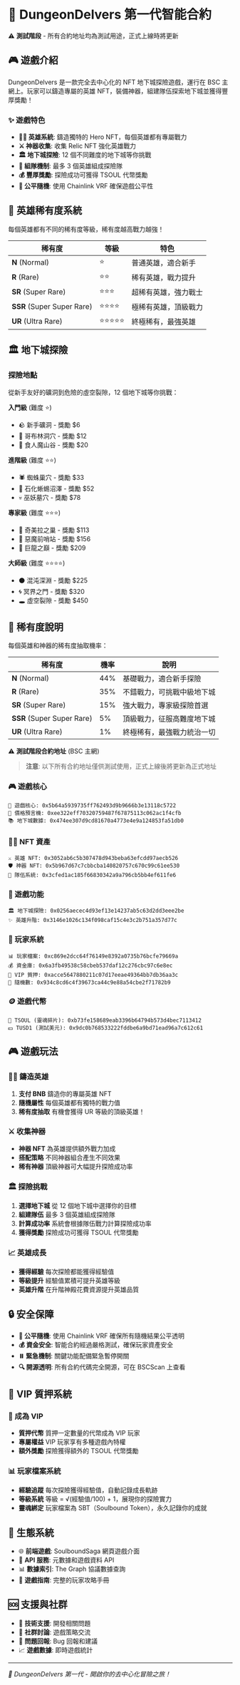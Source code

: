 # 🏰 DungeonDelvers 第一代智能合約

⚠️ **測試階段** - 所有合約地址均為測試用途，正式上線時將更新

## 🎮 遊戲介紹

DungeonDelvers 是一款完全去中心化的 NFT 地下城探險遊戲，運行在 BSC 主網上。玩家可以鑄造專屬的英雄 NFT，裝備神器，組建隊伍探索地下城並獲得豐厚獎勵！

### ✨ 遊戲特色
- **🦸‍♂️ 英雄系統**: 鑄造獨特的 Hero NFT，每個英雄都有專屬戰力
- **⚔️ 神器收集**: 收集 Relic NFT 強化英雄戰力
- **🏛️ 地下城探險**: 12 個不同難度的地下城等你挑戰
- **👥 組隊機制**: 最多 3 個英雄組成探險隊
- **💰 豐厚獎勵**: 探險成功可獲得 TSOUL 代幣獎勵
- **🎲 公平隨機**: 使用 Chainlink VRF 確保遊戲公平性

## 🎯 英雄稀有度系統

每個英雄都有不同的稀有度等級，稀有度越高戰力越強！

| 稀有度 | 等級 | 特色 |
|--------|------|------|
| **N** (Normal) | ⭐ | 普通英雄，適合新手 |
| **R** (Rare) | ⭐⭐ | 稀有英雄，戰力提升 |
| **SR** (Super Rare) | ⭐⭐⭐ | 超稀有英雄，強力戰士 |
| **SSR** (Super Super Rare) | ⭐⭐⭐⭐ | 極稀有英雄，頂級戰力 |
| **UR** (Ultra Rare) | ⭐⭐⭐⭐⭐ | 終極稀有，最強英雄 |

## 🏛️ 地下城探險

### 探險地點
從新手友好的礦洞到危險的虛空裂隙，12 個地下城等你挑戰：

**入門級** (難度 ⭐)
- 🪨 新手礦洞 - 獎勵 $6
- 👹 哥布林洞穴 - 獎勵 $12  
- 🗿 食人魔山谷 - 獎勵 $20

**進階級** (難度 ⭐⭐)
- 🕷️ 蜘蛛巢穴 - 獎勵 $33
- 🦎 石化蜥蜴沼澤 - 獎勵 $52
- 💀 巫妖墓穴 - 獎勵 $78

**專家級** (難度 ⭐⭐⭐)
- 🐲 奇美拉之巢 - 獎勵 $113
- 👹 惡魔前哨站 - 獎勵 $156
- 🐉 巨龍之巔 - 獎勵 $209

**大師級** (難度 ⭐⭐⭐⭐)
- ⚫ 混沌深淵 - 獎勵 $225
- 🌀 冥界之門 - 獎勵 $320
- 🕳️ 虛空裂隙 - 獎勵 $450

## 💎 稀有度說明

每個英雄和神器的稀有度抽取機率：

| 稀有度 | 機率 | 說明 |
|--------|------|------|
| **N** (Normal) | 44% | 基礎戰力，適合新手探險 |
| **R** (Rare) | 35% | 不錯戰力，可挑戰中級地下城 |
| **SR** (Super Rare) | 15% | 強大戰力，專家級探險首選 |
| **SSR** (Super Super Rare) | 5% | 頂級戰力，征服高難度地下城 |
| **UR** (Ultra Rare) | 1% | 終極稀有，最強戰力統治一切 |

⚠️ **測試階段合約地址** (BSC 主網)

> **注意**: 以下所有合約地址僅供測試使用，正式上線後將更新為正式地址

### 🎮 遊戲核心
```
🏰 遊戲核心: 0x5b64a5939735ff762493d9b9666b3e13118c5722
💎 價格預言機: 0xee322eff70320759487f67875113c062ac1f4cfb
📚 地下城數據: 0x474ee307d9cd81670a4773e4e9a124853fa51db0
```

### 🦸‍♂️ NFT 資產
```
⚔️ 英雄 NFT: 0x3052ab6c5b307478d943beba63efcdd97aecb526
🛡️ 神器 NFT: 0x5b967d67c7cbbcba140820757c670c99c61ee530
👥 隊伍系統: 0x3cfed1ac185f66830342a9a796cb5bb4ef611fe6
```

### 🎯 遊戲功能
```
🏛️ 地下城探險: 0x0256aecec4d93ef13e14237ab5c63d2dd3eee2be
✨ 英雄升階: 0x3146e1026c134f098caf15c4e3c2b751a357d77c
```

### 👤 玩家系統
```
📊 玩家檔案: 0xc869e2dcc64f76149e8392a0735b76bcfe79669a
💰 資金庫: 0x6a3fb49538c58cbeb537daf12c276cbc97c6e8ec
🌟 VIP 質押: 0xacce5647880211c07d17eeae49364bb7db36aa3c
🎲 隨機數: 0x934c8cd6c4f39673ca44c9e88a54cbe2f71782b9
```

### 🪙 遊戲代幣
```
💎 TSOUL (靈魂碎片): 0xb73fe158689eab3396b64794b573d4bec7113412
💵 TUSD1 (測試美元): 0x9dc0b768533222fddbe6a9bd71ead96a7c612c61
```

## 🎮 遊戲玩法

### 🦸‍♂️ 鑄造英雄
1. **支付 BNB** 鑄造你的專屬英雄 NFT
2. **隨機屬性** 每個英雄都有獨特的戰力值
3. **稀有度抽取** 有機會獲得 UR 等級的頂級英雄！

### ⚔️ 收集神器
- **神器 NFT** 為英雄提供額外戰力加成
- **搭配策略** 不同神器組合產生不同效果
- **稀有神器** 頂級神器可大幅提升探險成功率

### 🏛️ 探險挑戰
1. **選擇地下城** 從 12 個地下城中選擇你的目標
2. **組建隊伍** 最多 3 個英雄組成探險隊
3. **計算成功率** 系統會根據隊伍戰力計算探險成功率
4. **獲得獎勵** 探險成功可獲得 TSOUL 代幣獎勵

### 📈 英雄成長
- **獲得經驗** 每次探險都能獲得經驗值
- **等級提升** 經驗值累積可提升英雄等級
- **英雄升階** 在升階神殿花費資源提升英雄品質

## 🔒 安全保障

- **🎲 公平隨機**: 使用 Chainlink VRF 確保所有隨機結果公平透明
- **💰 資金安全**: 智能合約經過嚴格測試，確保玩家資產安全
- **⏸️ 緊急機制**: 關鍵功能配備緊急暫停開關
- **🔍 開源透明**: 所有合約代碼完全開源，可在 BSCScan 上查看


## 💎 VIP 質押系統

### 🌟 成為 VIP
- **質押代幣** 質押一定數量的代幣成為 VIP 玩家
- **專屬權益** VIP 玩家享有多種遊戲內特權
- **額外獎勵** 探險獲得額外的 TSOUL 代幣獎勵

### 📊 玩家檔案系統
- **經驗追蹤** 每次探險獲得經驗值，自動記錄成長軌跡
- **等級系統** 等級 = √(經驗值/100) + 1，展現你的探險實力
- **靈魂綁定** 玩家檔案為 SBT（Soulbound Token），永久記錄你的成就

## 🔗 生態系統

- 🌐 **前端遊戲**: SoulboundSaga 網頁遊戲介面
- 🔧 **API 服務**: 元數據和遊戲資料 API
- 📊 **數據索引**: The Graph 協議數據查詢
- 📖 **遊戲指南**: 完整的玩家攻略手冊

## 🆘 支援與社群

- 📧 **技術支援**: 開發相關問題
- 💬 **社群討論**: 遊戲策略交流
- 🐛 **問題回報**: Bug 回報和建議
- 📈 **遊戲數據**: 即時遊戲統計

---

*🏰 DungeonDelvers 第一代 - 開啟你的去中心化冒險之旅！*